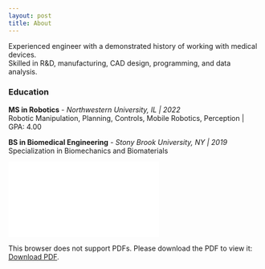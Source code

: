```yaml
---
layout: post
title: About
---
```


<p>Experienced engineer with a demonstrated history of working with medical devices.
<br>
Skilled in R&D, manufacturing, CAD design, programming, and data analysis.</p>

### Education
<p><strong>MS in Robotics</strong> - <em>Northwestern University, IL | 2022</em>
<br>
Robotic Manipulation, Planning, Controls, Mobile Robotics, Perception | GPA: 4.00</p>

<p><strong>BS in Biomedical Engineering</strong> - <em>Stony Brook University, NY | 2019</em>
<br>
Specialization in Biomechanics and Biomaterials</p>

<object data="./Resume.pdf" type="application/pdf" width="700px" height="700px">
    <embed src="./Resume.pdf">
        <p>This browser does not support PDFs. Please download the PDF to view it: <a href="./Resume.pdf">Download PDF</a>.</p>
    </embed>
</object>